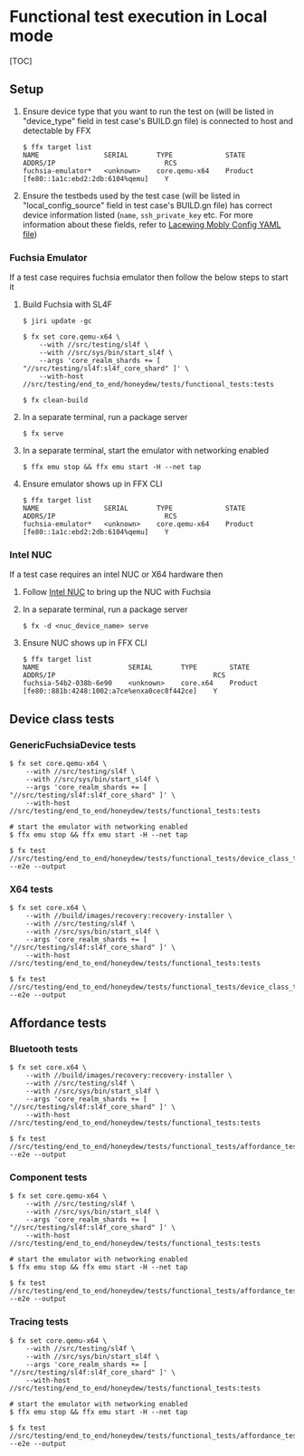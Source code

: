 # Functional test execution in Local mode

[TOC]

## Setup
1. Ensure device type that you want to run the test on (will be listed in
"device_type" field in test case's BUILD.gn file) is connected to host and
detectable by FFX
    ```shell
    $ ffx target list
    NAME                SERIAL       TYPE             STATE      ADDRS/IP                           RCS
    fuchsia-emulator*   <unknown>    core.qemu-x64    Product    [fe80::1a1c:ebd2:2db:6104%qemu]    Y
    ```

2. Ensure the testbeds used by the test case (will be listed in
"local_config_source" field in test case's BUILD.gn file) has correct device
information listed (`name`, `ssh_private_key` etc. For more information
about these fields, refer to
[Lacewing Mobly Config YAML file](../../../README.md#Mobly-Config-YAML-File))


### Fuchsia Emulator
If a test case requires fuchsia emulator then follow the below steps to start it

1. Build Fuchsia with SL4F
    ```shell
    $ jiri update -gc

    $ fx set core.qemu-x64 \
        --with //src/testing/sl4f \
        --with //src/sys/bin/start_sl4f \
        --args 'core_realm_shards += [ "//src/testing/sl4f:sl4f_core_shard" ]' \
        --with-host //src/testing/end_to_end/honeydew/tests/functional_tests:tests

    $ fx clean-build
    ```

2. In a separate terminal, run a package server
    ```shell
    $ fx serve
    ```

3. In a separate terminal, start the emulator with networking enabled
    ```shell
    $ ffx emu stop && ffx emu start -H --net tap
    ```

4. Ensure emulator shows up in FFX CLI
    ```shell
    $ ffx target list
    NAME                SERIAL       TYPE             STATE      ADDRS/IP                           RCS
    fuchsia-emulator*   <unknown>    core.qemu-x64    Product    [fe80::1a1c:ebd2:2db:6104%qemu]    Y
    ```

### Intel NUC
If a test case requires an intel NUC or X64 hardware then

1. Follow [Intel NUC] to bring up the NUC with Fuchsia

2. In a separate terminal, run a package server
    ```shell
    $ fx -d <nuc_device_name> serve
    ```

3. Ensure NUC shows up in FFX CLI
    ```shell
    $ ffx target list
    NAME                      SERIAL       TYPE        STATE      ADDRS/IP                                       RCS
    fuchsia-54b2-038b-6e90    <unknown>    core.x64    Product    [fe80::881b:4248:1002:a7ce%enxa0cec8f442ce]    Y
    ```

## Device class tests

### GenericFuchsiaDevice tests
```shell
$ fx set core.qemu-x64 \
    --with //src/testing/sl4f \
    --with //src/sys/bin/start_sl4f \
    --args 'core_realm_shards += [ "//src/testing/sl4f:sl4f_core_shard" ]' \
    --with-host //src/testing/end_to_end/honeydew/tests/functional_tests:tests

# start the emulator with networking enabled
$ ffx emu stop && ffx emu start -H --net tap

$ fx test //src/testing/end_to_end/honeydew/tests/functional_tests/device_class_tests/test_generic_fuchsia_device:generic_fuchsia_device_test --e2e --output
```

### X64 tests
```shell
$ fx set core.x64 \
    --with //build/images/recovery:recovery-installer \
    --with //src/testing/sl4f \
    --with //src/sys/bin/start_sl4f \
    --args 'core_realm_shards += [ "//src/testing/sl4f:sl4f_core_shard" ]' \
    --with-host //src/testing/end_to_end/honeydew/tests/functional_tests:tests

$ fx test //src/testing/end_to_end/honeydew/tests/functional_tests/device_class_tests/test_x64:x64_test --e2e --output
```

## Affordance tests

### Bluetooth tests
``` shell
$ fx set core.x64 \
    --with //build/images/recovery:recovery-installer \
    --with //src/testing/sl4f \
    --with //src/sys/bin/start_sl4f \
    --args 'core_realm_shards += [ "//src/testing/sl4f:sl4f_core_shard" ]' \
    --with-host //src/testing/end_to_end/honeydew/tests/functional_tests:tests

$ fx test //src/testing/end_to_end/honeydew/tests/functional_tests/affordance_tests/test_bluetooth:bluetooth_test --e2e --output
```

### Component tests
```shell
$ fx set core.qemu-x64 \
    --with //src/testing/sl4f \
    --with //src/sys/bin/start_sl4f \
    --args 'core_realm_shards += [ "//src/testing/sl4f:sl4f_core_shard" ]' \
    --with-host //src/testing/end_to_end/honeydew/tests/functional_tests:tests

# start the emulator with networking enabled
$ ffx emu stop && ffx emu start -H --net tap

$ fx test //src/testing/end_to_end/honeydew/tests/functional_tests/affordance_tests/test_component:component_test --e2e --output
```

### Tracing tests
``` shell
$ fx set core.qemu-x64 \
    --with //src/testing/sl4f \
    --with //src/sys/bin/start_sl4f \
    --args 'core_realm_shards += [ "//src/testing/sl4f:sl4f_core_shard" ]' \
    --with-host //src/testing/end_to_end/honeydew/tests/functional_tests:tests

# start the emulator with networking enabled
$ ffx emu stop && ffx emu start -H --net tap

$ fx test //src/testing/end_to_end/honeydew/tests/functional_tests/affordance_tests/test_tracing:tracing_test --e2e --output
```

[Intel NUC]: https://fuchsia.dev/fuchsia-src/development/hardware/intel_nuc
